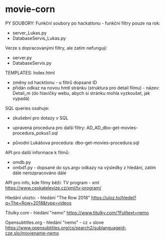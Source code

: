 ﻿# movie-corn

PY SOUBORY:
Funkční soubory po hackatlonu - funkční filtry pouze na rok:
- server_Lukas.py
- DatabaseServis_Lukas.py

Verze s dopracovanými filtry, ale zatím nefungují:
- server.py
- DatabaseServis.py

TEMPLATES:
Index.html
- změny od hacktlonu - u filtrů dopsané ID
- přidán odkaz na novou hmtl stránku (struktura pro detail filmu) - název: Detail_m (do hlavičky webu, abych si stránku mohla vyzkoušet, jak vypadá)

SQL queries osahuje:
- zkušební pro dotazy v SQL
- upravená procedura pro další filtry:
AD_AD_dbo-get-movies- procedura_pokus1.sql

- původní Lukášova procedura:
dbo-get-movies-procedura.sql

API pro další informace k filmů:
- omdb.py
- ombd1.py - dopsané do sys.argv odkazy na výsledky z hledání, zatím dále nerozpracováno dále

API pro info, kde filmy běží:
TV program - xml 
https://www.ceskatelevize.cz/xml/tv-program/

Hledání ulozto:	 - hledání "The Row 2018"
https://uloz.to/hledej?q=The+Row+2018&type=videos

Titulky.com - hledání "nemo"
https://www.titulky.com/?Fulltext=nemo

Opensubtitles.org - hledání "nemo" - cz + slove
https://www.opensubtitles.org/cs/search2/sublanguageid-cze,slo/moviename-nemo








